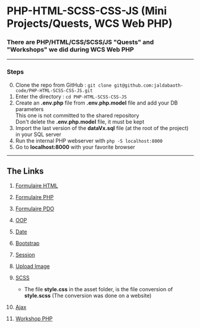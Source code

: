 <h1>PHP-HTML-SCSS-CSS-JS (Mini Projects/Quests, WCS Web PHP)</h1>

### There are PHP/HTML/CSS/SCSS/JS "Quests" and "Workshops" we did during WCS Web PHP


---

### Steps

0. Clone the repo from GitHub : `git clone git@github.com:jaldabaoth-code/PHP-HTML-SCSS-CSS-JS.git`
1. Enter the directory : `cd PHP-HTML-SCSS-CSS-JS`
2. Create an <b>.env.php</b> file from <b>.env.php.model</b> file and add your DB parameters<br/>
    This one is not committed to the shared repository<br/>
    Don't delete the <b>.env.php.model</b> file, it must be kept
3. Import the last version of the <b>dataVx.sql</b> file (at the root of the project) in your SQL server
4. Run the internal PHP webserver with `php -S localhost:8000`
5. Go to <b>localhost:8000</b> with your favorite browser

---

## The Links

1. <a href="https://github.com/jaldabaoth-code/PHP-HTML-SCSS-CSS-JS/tree/main/formHTML">Formulaire HTML</a>

2. <a href="https://github.com/jaldabaoth-code/PHP-HTML-SCSS-CSS-JS/tree/main/formPHP">Formulaire PHP</a>

3. <a href="https://github.com/jaldabaoth-code/PHP-HTML-SCSS-CSS-JS/tree/main/formPDO">Formulaire PDO</a>

4. <a href="https://github.com/jaldabaoth-code/PHP-HTML-SCSS-CSS-JS/tree/main/oop">OOP</a>

5. <a href="https://github.com/jaldabaoth-code/PHP-HTML-SCSS-CSS-JS/tree/main/date">Date</a>

6. <a href="https://github.com/jaldabaoth-code/PHP-HTML-SCSS-CSS-JS/tree/main/bootstrap">Bootstrap</a>

7. <a href="https://github.com/jaldabaoth-code/PHP-HTML-SCSS-CSS-JS/tree/main/session">Session</a>

8. <a href="https://github.com/jaldabaoth-code/PHP-HTML-SCSS-CSS-JS/tree/main/uploadImage">Upload Image</a>

9. <a href="https://github.com/jaldabaoth-code/PHP-HTML-SCSS-CSS-JS/tree/main/scss">SCSS</a>
    - The file <b>style.css</b> in the asset folder, is the file conversion of <b>style.scss</b> (The conversion was done on a website)

10. <a href="https://github.com/jaldabaoth-code/PHP-HTML-SCSS-CSS-JS/tree/main/ajax">Ajax</a>

11. <a href="https://github.com/jaldabaoth-code/PHP-HTML-SCSS-CSS-JS/tree/main/workshopPHP">Workshop PHP</a>
